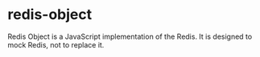 redis-object
=========

Redis Object is a JavaScript implementation of the Redis. It is designed to mock Redis, not to replace it.